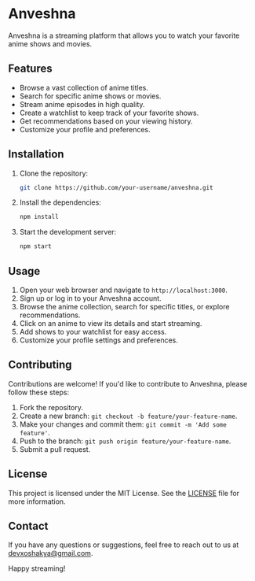 # Anveshna

Anveshna is a streaming platform that allows you to watch your favorite anime shows and movies.

## Features

- Browse a vast collection of anime titles.
- Search for specific anime shows or movies.
- Stream anime episodes in high quality.
- Create a watchlist to keep track of your favorite shows.
- Get recommendations based on your viewing history.
- Customize your profile and preferences.

## Installation

1. Clone the repository:

    ```bash
    git clone https://github.com/your-username/anveshna.git
    ```

2. Install the dependencies:

    ```bash
    npm install
    ```

3. Start the development server:

    ```bash
    npm start
    ```

## Usage

1. Open your web browser and navigate to `http://localhost:3000`.
2. Sign up or log in to your Anveshna account.
3. Browse the anime collection, search for specific titles, or explore recommendations.
4. Click on an anime to view its details and start streaming.
5. Add shows to your watchlist for easy access.
6. Customize your profile settings and preferences.

## Contributing

Contributions are welcome! If you'd like to contribute to Anveshna, please follow these steps:

1. Fork the repository.
2. Create a new branch: `git checkout -b feature/your-feature-name`.
3. Make your changes and commit them: `git commit -m 'Add some feature'`.
4. Push to the branch: `git push origin feature/your-feature-name`.
5. Submit a pull request.

## License

This project is licensed under the MIT License. See the [LICENSE](LICENSE) file for more information.

## Contact

If you have any questions or suggestions, feel free to reach out to us at [devxoshakya@gmail.com](mailto:devxoshakya@gmail.com).

Happy streaming!